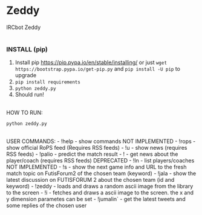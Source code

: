 # Zeddy

IRCbot Zeddy
<br><br>

### INSTALL (pip)

1. Install pip https://pip.pypa.io/en/stable/installing/ or just `wget https://bootstrap.pypa.io/get-pip.py` and `pip install -U pip` to upgrade
2. `pip install requirements`
3. `python zeddy.py`
4. Should run! 

<br>
HOW TO RUN:

    python zeddy.py

<br>
USER COMMANDS:
- !help             -  show commands NOT IMPLEMENTED 
- !rops             -  show official RoPS feed (Requires RSS feeds)
- !u                -  show news (requires RSS feeds)
- !palio            -  predict the match result
- !<name>           -  get news about the player/coach (requires RSS feeds) DEPRECATED
- !ln               -  list players/coaches NOT IMPLEMENTED
- !s                -  show the next game info and URL to the fresh match topic on FutisForum2 of the chosen team (keyword)
- !jala             -  show the latest discussion on FUTISFORUM 2 about the chosen team (id and keyword)
- !zeddy            - loads and draws a random ascii image from the library to the screen
- !i <url> <x> <y>  - fetches and draws a ascii image to the screen. the x and y dimension parametes can be set
- !jumalin`          - get the latest tweets and some replies of the chosen user


